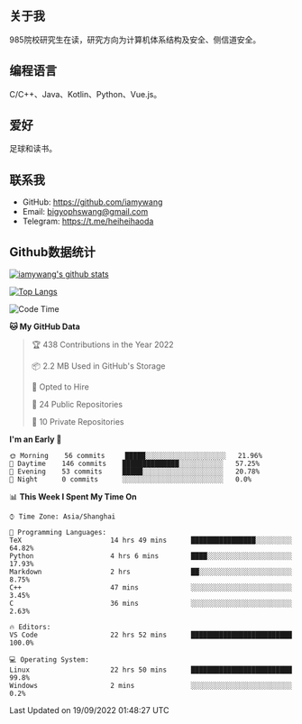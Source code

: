 ## 关于我

985院校研究生在读，研究方向为计算机体系结构及安全、侧信道安全。

## 编程语言

C/C++、Java、Kotlin、Python、Vue.js。

## 爱好

足球和读书。

## 联系我

- GitHub: https://github.com/iamywang
- Email: bigyophswang@gmail.com
- Telegram: https://t.me/heiheihaoda

## Github数据统计

[![iamywang's github stats](https://github-readme-stats.vercel.app/api?username=iamywang&count_private=true&show_icons=true)]()

[![Top Langs](https://github-readme-stats.vercel.app/api/top-langs/?username=iamywang&layout=compact)]()

<!--START_SECTION:waka-->
![Code Time](http://img.shields.io/badge/Code%20Time-561%20hrs%2040%20mins-blue)

**🐱 My GitHub Data** 

> 🏆 438 Contributions in the Year 2022
 > 
> 📦 2.2 MB Used in GitHub's Storage 
 > 
> 💼 Opted to Hire
 > 
> 📜 24 Public Repositories 
 > 
> 🔑 10 Private Repositories  
 > 
**I'm an Early 🐤** 

```text
🌞 Morning    56 commits     █████░░░░░░░░░░░░░░░░░░░░   21.96% 
🌆 Daytime    146 commits    ██████████████░░░░░░░░░░░   57.25% 
🌃 Evening    53 commits     █████░░░░░░░░░░░░░░░░░░░░   20.78% 
🌙 Night      0 commits      ░░░░░░░░░░░░░░░░░░░░░░░░░   0.0%

```


📊 **This Week I Spent My Time On** 

```text
⌚︎ Time Zone: Asia/Shanghai

💬 Programming Languages: 
TeX                      14 hrs 49 mins      ████████████████░░░░░░░░░   64.82% 
Python                   4 hrs 6 mins        ████░░░░░░░░░░░░░░░░░░░░░   17.93% 
Markdown                 2 hrs               ██░░░░░░░░░░░░░░░░░░░░░░░   8.75% 
C++                      47 mins             ░░░░░░░░░░░░░░░░░░░░░░░░░   3.45% 
C                        36 mins             ░░░░░░░░░░░░░░░░░░░░░░░░░   2.63%

🔥 Editors: 
VS Code                  22 hrs 52 mins      █████████████████████████   100.0%

💻 Operating System: 
Linux                    22 hrs 50 mins      █████████████████████████   99.8% 
Windows                  2 mins              ░░░░░░░░░░░░░░░░░░░░░░░░░   0.2%

```


 Last Updated on 19/09/2022 01:48:27 UTC
<!--END_SECTION:waka-->
